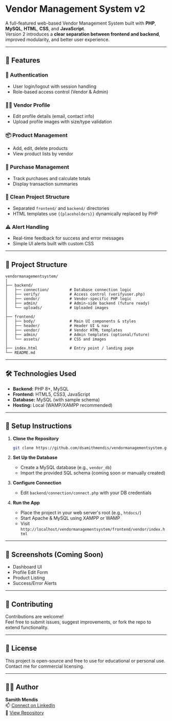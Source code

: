 # Vendor Management System v2

A full-featured web-based Vendor Management System built with **PHP**, **MySQL**, **HTML**, **CSS**, and **JavaScript**.  
Version 2 introduces a **clear separation between frontend and backend**, improved modularity, and better user experience.

---

## 🚀 Features

### 🔐 Authentication
- User login/logout with session handling
- Role-based access control (Vendor & Admin)

### 🧑‍💼 Vendor Profile
- Edit profile details (email, contact info)
- Upload profile images with size/type validation

### 📦 Product Management
- Add, edit, delete products
- View product lists by vendor

### 🛒 Purchase Management
- Track purchases and calculate totals
- Display transaction summaries

### 📂 Clean Project Structure
- Separated `frontend/` and `backend/` directories
- HTML templates use `{{placeholders}}` dynamically replaced by PHP

### ⚠️ Alert Handling
- Real-time feedback for success and error messages
- Simple UI alerts built with custom CSS

---

## 📁 Project Structure

```
vendormanagementsystem/
│
├── backend/
│   ├── connection/         # Database connection logic
│   ├── verify/             # Access control (verifyuser.php)
│   ├── vendor/             # Vendor-specific PHP logic
│   ├── admin/              # Admin-side backend (future ready)
│   └── uploads/            # Uploaded images
│
├── frontend/
│   ├── body/               # Main UI components & styles
│   ├── header/             # Header UI & nav
│   ├── vendor/             # Vendor HTML templates
│   ├── admin/              # Admin templates (optional/future)
│   └── assets/             # CSS and images
│
├── index.html              # Entry point / landing page
└── README.md
```

---

## 🛠️ Technologies Used

- **Backend:** PHP 8+, MySQL
- **Frontend:** HTML5, CSS3, JavaScript
- **Database:** MySQL (with sample schema)
- **Hosting:** Local (WAMP/XAMPP recommended)

---

## 🧪 Setup Instructions

1. **Clone the Repository**
   ```bash
   git clone https://github.com/dsamithmendis/vendormanagementsystem.git
   ```

2. **Set Up the Database**
   - Create a MySQL database (e.g., `vendor_db`)
   - Import the provided SQL schema (coming soon or manually created)

3. **Configure Connection**
   - Edit `backend/connection/connect.php` with your DB credentials

4. **Run the App**
   - Place the project in your web server's root (e.g., `htdocs/`)
   - Start Apache & MySQL using XAMPP or WAMP
   - Visit `http://localhost/vendormanagementsystem/frontend/vendor/index.html`

---

## 📸 Screenshots (Coming Soon)
- Dashboard UI
- Profile Edit Form
- Product Listing
- Success/Error Alerts

---

## 🤝 Contributing

Contributions are welcome!  
Feel free to submit issues, suggest improvements, or fork the repo to extend functionality.

---

## 📄 License

This project is open-source and free to use for educational or personal use. Contact me for commercial licensing.

---

## 🙋‍♂️ Author

**Samith Mendis**  
📫 [Connect on LinkedIn](https://linkedin.com/in/dsamithmendis)  
🔗 [View Repository](https://github.com/dsamithmendis/vendormanagementsystem)